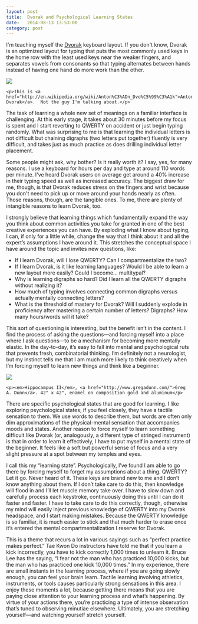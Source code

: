 ```yaml
---
layout: post
title:  Dvorak and Psychological Learning States
date:   2014-08-13 13:53:00
category: post
---
```


I'm teaching myself the <a href="http://www.dvorak.nl/">Dvorak</a> keyboard layout. If you don't know, Dvorak is an optimized layout for typing that puts the most commonly used keys in the home row with the least used keys near the weaker fingers, and separates vowels from consonants so that typing alternates between hands instead of having one hand do more work than the other.

<div class="center">
	<img src="http://i.imgur.com/Nv0HVqm.jpg" />

	<p>This is <a href="http://en.wikipedia.org/wiki/Anton%C3%ADn_Dvo%C5%99%C3%A1k">Antonin Dvorak</a>.  Not the guy I'm talking about.</p>
</div>

<!-- more -->

The task of learning a whole new set of meanings on a familiar interface is challenging. At this early stage, it takes about 30 minutes before my focus is spent and I start reverting to QWERTY on accident or just begin typing randomly. What was surprising to me is that learning the individual letters is not difficult but chaining digraphs (two letters put together) fluently is very difficult, and takes just as much practice as does drilling individual letter placement.

Some people might ask, why bother? Is it really worth it? I say, yes, for many reasons. I use a keyboard for hours per day and type at around 110 words per minute. I've heard Dvorak users on average get around a 40% increase in their typing speed as well as increased accuracy. The biggest draw for me, though, is that Dvorak reduces stress on the fingers and wrist because you don't need to pick up or move around your hands nearly as often. Those reasons, though, are the tangible ones. To me, there are plenty of intangible reasons to learn Dvorak, too.

I strongly believe that learning things which fundamentally expand the way you think about common activities you take for granted in one of the best creative experiences you can have. By exploding what I know about typing, I can, if only for a little while, change the way that I think about it and all the expert’s assumptions I have around it. This stretches the conceptual space I have around the topic and invites new questions, like:

- If I learn Dvorak, will I lose QWERTY? Can I compartmentalize the two?
- If I learn Dvorak, is it like learning languages? Would I be able to learn a new layout more easily? Could I become… multitypal?
- Why is learning digraphs so hard? Did I learn all the QWERTY digraphs without realizing it?
- How much of typing involves connecting common digraphs versus actually mentally connecting letters?
- What is the threshold of mastery for Dvorak? Will I suddenly explode in proficiency after mastering a certain number of letters? Digraphs? How many hours/words will it take?

This sort of questioning is interesting, but the benefit isn’t in the content. I find the process of asking the questions—and forcing myself into a place where I ask questions—to be a mechanism for becoming more mentally elastic. In the day-to-day, it’s easy to fall into mental and psychological ruts that prevents fresh, combinatorial thinking. I’m definitely not a neurologist, but my instinct tells me that I am much more likely to think creatively when I’m forcing myself to learn new things and think like a beginner.

<div class="center">
	<img src="http://i.imgur.com/JsooQII.jpg?1" />

	<p><em>Hippocampus II</em>, <a href="http://www.gregadunn.com/">Greg A. Dunn</a>. 42" x 42", enamel on composition gold and aluminum</p>
</div>

There are specific psychological states that are good for learning. I like exploring psychological states; if you feel closely, they have a tactile sensation to them. We use words to describe them, but words are often only dim approximations of the physical-mental sensation that accompanies moods and states. Another reason to force myself to learn something difficult like Dvorak (or, analogously, a different type of stringed instrument) is that in order to learn it effectively, I have to put myself in a mental state of the beginner. It feels like a soft but powerful sense of focus and a very slight pressure at a spot between my temples and eyes.

I call this my “learning state”. Psychologically, I’ve found I am able to go there by forcing myself to forget my assumptions about a thing. QWERTY? Let it go. Never heard of it. These keys are brand new to me and I don’t know anything about them. If I don’t take care to do this, then knowledge will flood in and I’ll let muscle memory take over. I have to slow down and carefully process each keystroke, continuously doing this until I can do it faster and faster. I have to take care to do this correctly, though, otherwise my mind will easily inject previous knowledge of QWERTY into my Dvorak headspace, and I start making mistakes. Because the QWERTY knowledge is so familiar, it is much easier to stick and that much harder to erase once it’s entered the mental compartmentalization I reserve for Dvorak.

This is a theme that recurs a lot in various sayings such as “perfect practice makes perfect.” Tae Kwon Do instructors have told me that if you learn a kick incorrectly, you have to kick correctly 1,000 times to unlearn it. Bruce Lee has the saying, “I fear not the man who has practiced 10,000 kicks, but the man who has practiced one kick 10,000 times.” In my experience, there are small instants in the learning process, where if you are going slowly enough, you can feel your brain learn. Tactile learning involving athletics, instruments, or tools causes particularly strong sensations in this area. I enjoy these moments a lot, because getting there means that you are paying close attention to your learning process and what’s happening. By virtue of your actions there, you’re practicing a type of intense observation that’s tuned to observing minutiae elsewhere. Ultimately, you are stretching yourself—and watching yourself stretch yourself.